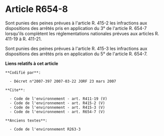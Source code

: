 # Article R654-8

Sont punies des peines prévues à l'article R. 415-2 les infractions aux dispositions des arrêtés pris en application du 3° de
l'article R. 654-7 lorsqu'ils complètent les réglementations nationales prévues aux articles R. 411-19 à R. 411-21. 

Sont punies des peines prévues à l'article R. 415-3 les infractions aux dispositions des arrêtés pris en application du 5° de
l'article R. 654-7.

**Liens relatifs à cet article**

	**Codifié par**:

	  - Décret n°2007-397 2007-03-22 JORF 23 mars 2007

	**Cite**:

	  - Code de l'environnement - art. R411-19 (V)
	  - Code de l'environnement - art. R415-2 (V)
	  - Code de l'environnement - art. R415-3 (V)
	  - Code de l'environnement - art. R654-7 (V)

	**Anciens textes**:

	  - Code de l'environnement R263-3
